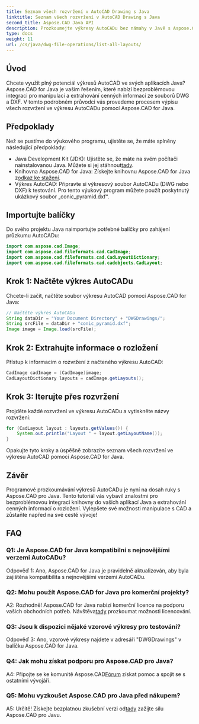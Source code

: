 ```yaml
---
title: Seznam všech rozvržení v AutoCAD Drawing s Java
linktitle: Seznam všech rozvržení v AutoCAD Drawing s Java
second_title: Aspose.CAD Java API
description: Prozkoumejte výkresy AutoCADu bez námahy v Javě s Aspose.CAD. Seznam všech rozvržení, extrahujte cenné informace. Stáhněte si nyní pro bezproblémovou integraci!
type: docs
weight: 11
url: /cs/java/dwg-file-operations/list-all-layouts/
---
```

## Úvod

Chcete využít plný potenciál výkresů AutoCAD ve svých aplikacích Java? Aspose.CAD for Java je vaším řešením, které nabízí bezproblémovou integraci pro manipulaci a extrahování cenných informací ze souborů DWG a DXF. V tomto podrobném průvodci vás provedeme procesem výpisu všech rozvržení ve výkresu AutoCADu pomocí Aspose.CAD for Java.

## Předpoklady

Než se pustíme do výukového programu, ujistěte se, že máte splněny následující předpoklady:
- Java Development Kit (JDK): Ujistěte se, že máte na svém počítači nainstalovanou Java. Můžete si jej stáhnout[tady](https://www.oracle.com/java/technologies/javase-downloads.html).
-  Knihovna Aspose.CAD for Java: Získejte knihovnu Aspose.CAD for Java z[odkaz ke stažení](https://releases.aspose.com/cad/java/).
- Výkres AutoCAD: Připravte si výkresový soubor AutoCADu (DWG nebo DXF) k testování. Pro tento výukový program můžete použít poskytnutý ukázkový soubor „conic_pyramid.dxf“.

## Importujte balíčky

Do svého projektu Java naimportujte potřebné balíčky pro zahájení průzkumu AutoCADu:

```java
import com.aspose.cad.Image;
import com.aspose.cad.fileformats.cad.CadImage;
import com.aspose.cad.fileformats.cad.CadLayoutDictionary;
import com.aspose.cad.fileformats.cad.cadobjects.CadLayout;
```

## Krok 1: Načtěte výkres AutoCADu

Chcete-li začít, načtěte soubor výkresu AutoCAD pomocí Aspose.CAD for Java:

```java
// Načtěte výkres AutoCADu
String dataDir = "Your Document Directory" + "DWGDrawings/";
String srcFile = dataDir + "conic_pyramid.dxf";
Image image = Image.load(srcFile);
```

## Krok 2: Extrahujte informace o rozložení

Přístup k informacím o rozvržení z načteného výkresu AutoCAD:

```java
CadImage cadImage = (CadImage)image;
CadLayoutDictionary layouts = cadImage.getLayouts();
```

## Krok 3: Iterujte přes rozvržení

Projděte každé rozvržení ve výkresu AutoCADu a vytiskněte názvy rozvržení:

```java
for (CadLayout layout : layouts.getValues()) {
    System.out.println("Layout " + layout.getLayoutName());
}
```

Opakujte tyto kroky a úspěšně zobrazíte seznam všech rozvržení ve výkresu AutoCAD pomocí Aspose.CAD for Java.

## Závěr

Programové prozkoumávání výkresů AutoCADu je nyní na dosah ruky s Aspose.CAD pro Java. Tento tutoriál vás vybavil znalostmi pro bezproblémovou integraci knihovny do vašich aplikací Java a extrahování cenných informací o rozložení. Vylepšete své možnosti manipulace s CAD a zůstaňte napřed na své cestě vývoje!

## FAQ

### Q1: Je Aspose.CAD for Java kompatibilní s nejnovějšími verzemi AutoCADu?

Odpověď 1: Ano, Aspose.CAD for Java je pravidelně aktualizován, aby byla zajištěna kompatibilita s nejnovějšími verzemi AutoCADu.

### Q2: Mohu použít Aspose.CAD for Java pro komerční projekty?

 A2: Rozhodně! Aspose.CAD for Java nabízí komerční licence na podporu vašich obchodních potřeb. Návštěva[tady](https://purchase.aspose.com/buy) prozkoumat možnosti licencování.

### Q3: Jsou k dispozici nějaké vzorové výkresy pro testování?

Odpověď 3: Ano, vzorové výkresy najdete v adresáři "DWGDrawings" v balíčku Aspose.CAD for Java.

### Q4: Jak mohu získat podporu pro Aspose.CAD pro Java?

 A4: Připojte se ke komunitě Aspose.CAD[Fórum](https://forum.aspose.com/c/cad/19) získat pomoc a spojit se s ostatními vývojáři.

### Q5: Mohu vyzkoušet Aspose.CAD pro Java před nákupem?

 A5: Určitě! Získejte bezplatnou zkušební verzi od[tady](https://releases.aspose.com/) zažijte sílu Aspose.CAD pro Javu.